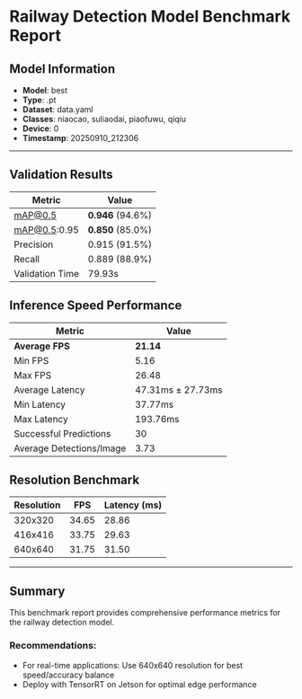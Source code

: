 # Railway Detection Model Benchmark Report

## Model Information
- **Model**: best
- **Type**: .pt
- **Dataset**: data.yaml
- **Classes**: niaocao, suliaodai, piaofuwu, qiqiu
- **Device**: 0
- **Timestamp**: 20250910_212306

---

## Validation Results


| Metric | Value |
|--------|-------|
| mAP@0.5 | **0.946** (94.6%) |
| mAP@0.5:0.95 | **0.850** (85.0%) |
| Precision | 0.915 (91.5%) |
| Recall | 0.889 (88.9%) |
| Validation Time | 79.93s |


## Inference Speed Performance

| Metric | Value |
|--------|-------|
| **Average FPS** | **21.14** |
| Min FPS | 5.16 |
| Max FPS | 26.48 |
| Average Latency | 47.31ms ± 27.73ms |
| Min Latency | 37.77ms |
| Max Latency | 193.76ms |
| Successful Predictions | 30 |
| Average Detections/Image | 3.73 |


## Resolution Benchmark

| Resolution | FPS | Latency (ms) |
|------------|-----|--------------|
| 320x320 | 34.65 | 28.86 |
| 416x416 | 33.75 | 29.63 |
| 640x640 | 31.75 | 31.50 |

---

## Summary

This benchmark report provides comprehensive performance metrics for the railway detection model.

### Recommendations:
- For real-time applications: Use 640x640 resolution for best speed/accuracy balance
- Deploy with TensorRT on Jetson for optimal edge performance
